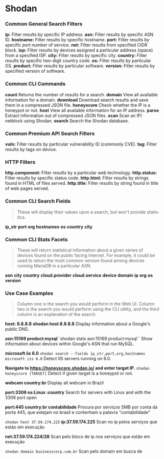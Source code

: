 # Shodan
### Common General Search Filters
**ip:**
Filter results by specific IP address.
**asn:**
Filter results by specific ASN ID.
**hostname:**
Filter results by specific hostname.
**port:**
Filter results by specific port number of service.
**net:**
Filter results from specified CIDR block.
**isp:**
Filter results by devices assigned a particular address (space) from a specified ISP.
**city:**
Filter results by specific city.
**country:**
Filter results by specific two-digit country code.
**os:**
Filter results by particular OS.
**product:**
Filter results by particular software.
**version:**
Filter results by specified version of software.
### Common CLI Commands
**count**
Returns the number of results for a search.
**domain**
View all available inform­ation for a domain.
**download**
Download search results and save them in a compressed JSON file.
**honeyscore**
Check whether the IP is a honeypot or not.
**host**
View all available inform­ation for an IP address.
**parse**
Extract inform­ation out of compressed JSON files.
**scan**
Scan an IP/ netblock using Shodan.
**search**
Search the Shodan database.
### Common Premium API Search Filters
**vuln:**
Filter results by particular vulner­ability ID (commonly CVE).
**tag:**
Filter results by tags on device.

### HTTP Filters
**http.c­omp­onent:**
Filter results by a particular web techno­logy.
**http.s­tatus:**
Filter results by specific status code.
**http.html:**
Filter results by strings found in HTML of files served.
**http.t­itle:**
Filter results by string found in title of web pages served.

### Common CLI Search Fields
>These will display their values upon a search, but won't provide statis­tics.

**ip_str**
**port**
**org**
**hostnames**
**os**
**country**
**city**
### Common CLI Stats Facets
>These will return statis­tical inform­ation about a given series of devices found on the public facing Internet. For example, it could be used to return the most common version found among devices running MariaDB in a particular ASN.

**asn**
**city**
**country**
**cloud.p­ro­vider**
**cloud.s­ervice**
**device**
**domain**
**ip**
**org**
**os**
**version**

### Use Case Examples
>Column one is the search you would perform in the Web UI. Column two is the search you would perform using the CLI utility, and the third column is an explan­ation of the search.

**host: 8.8.8.8**
**shodan host 8.8.8.8**
Display inform­ation about a Google's public DNS.

**asn:15169 produc­t:mysql**
`shodan stats asn:15169 produc­t:mysql``
Show inform­ation about devices within Google's ASN that run MySQL.

**microsoft iis 6.0**
`shodan search --fields ip_str­,po­rt,­org­,ho­stnames microsoft iis 6.0`
Detect IIS servers running on 6.0.

**Navigate to [https:­//h­one­ysc­ore.sh­oda­n.io/](https://honeyscore.shodan.io/) and enter target IP.**
`shodan honeyscore [TARGET]`
Detect if given target is a honeypot or not.

**webcam country:br**
Display all webcam in Brazil

**port:3306 os:Linux :country**
Search for servers with Linux and with the 3306 port open

**port:445 country:br contabilidade**
Procura por serviços SMB por conta da porta 445, que estejam no brasil e contenham a palavra "contabilidade"

``shodan host 37.59.174.225``
**ip:37.59.174.225**
Scan no ip pelos serviços que estão em execução

**net:37.59.174.224/28**
Scan pelo bloco de ip nos serviços que estão em execução

`shodan domain businesscorp.com.br`
Scan pelo domain em busca de 





